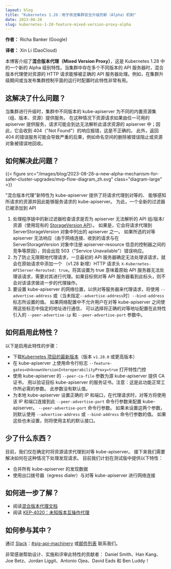 ```yaml
---
layout: blog
title: "Kubernetes 1.28：用于改进集群安全升级的新（Alpha）机制"
date: 2023-08-28
slug: kubernetes-1-28-feature-mixed-version-proxy-alpha
---
```


<!--
layout: blog
title: "Kubernetes 1.28: A New (alpha) Mechanism For Safer Cluster Upgrades"
date: 2023-08-28
slug: kubernetes-1-28-feature-mixed-version-proxy-alpha
-->

<!--
**Author:** Richa Banker (Google)
-->
**作者：** Richa Banker (Google)

**译者：** Xin Li (DaoCloud)

<!--
This blog describes the _mixed version proxy_, a new alpha feature in Kubernetes 1.28. The
mixed version proxy enables an HTTP request for a resource to be served by the correct API server
in cases where there are multiple API servers at varied versions in a cluster. For example,
this is useful during a cluster upgrade, or when you're rolling out the runtime configuration of
the cluster's control plane.
-->
本博客介绍了**混合版本代理（Mixed Version Proxy）**，这是 Kubernetes 1.28 中的一个新的
Alpha 级别特性。当集群中存在多个不同版本的 API 服务器时，混合版本代理使对资源的 HTTP 请求能够被正确的
API 服务器处理。例如，在集群升级期间或当发布集群控制平面的运行时配置时此特性非常有用。

<!--
## What problem does this solve?
When a cluster undergoes an upgrade, the kube-apiservers existing at different
versions in that scenario can serve different sets (groups, versions, resources)
of built-in resources. A resource request made in this scenario may be served by
any of the available apiservers, potentially resulting in the request ending up
at an apiserver that may not be aware of the requested resource; consequently it
being served a 404 not found error which is incorrect. Furthermore, incorrect serving
of the 404 errors can lead to serious consequences such as namespace deletion being
blocked incorrectly or objects being garbage collected mistakenly.
-->
## 这解决了什么问题？

当集群进行升级时，集群中不同版本的 kube-apiserver 为不同的内置资源集（组、版本、资源）提供服务。
在这种情况下资源请求如果由任一可用的 apiserver 提供服务，请求可能会到达无法解析此请求资源的
apiserver 中；因此，它会收到 404（"Not Found"）的响应报错，这是不正确的。
此外，返回 404 的错误服务可能会导致严重的后果，例如命名空间的删除被错误阻止或资源对象被错误地回收。

<!--
## How do we solve the problem?

{{< figure src="/images/blog/2023-08-28-a-new-alpha-mechanism-for-safer-cluster-upgrades/mvp-flow-diagram.svg" class="diagram-large" >}}
-->
## 如何解决此问题？

{{< figure src="/images/blog/2023-08-28-a-new-alpha-mechanism-for-safer-cluster-upgrades/mvp-flow-diagram_zh.svg" class="diagram-large" >}}

<!--
The new feature “Mixed Version Proxy” provides the kube-apiserver with the capability to proxy a request to a peer kube-apiserver which is aware of the requested resource and hence can serve the request. To do this, a new filter has been added to the handler chain in the API server's aggregation layer.
-->
"混合版本代理"新特性为 kube-apiserver 提供了将请求代理到对等的、
能够感知所请求的资源并因此能够服务请求的 kube-apiserver。
为此，一个全新的过滤器已被添加到 API

<!--
1. The new filter in the handler chain checks if the request is for a group/version/resource
   that the apiserver doesn't know about (using the existing
   [StorageVersion API](https://github.com/kubernetes/kubernetes/blob/release-1.28/pkg/apis/apiserverinternal/types.go#L25-L37)).
   If so, it proxies the request to one of the apiservers that is listed in the ServerStorageVersion object.
   If the identified peer apiserver fails to respond (due to reasons like network connectivity,
   race between the request being received and the controller registering the apiserver-resource info
   in ServerStorageVersion object), then error 503("Service Unavailable") is served.
2. To prevent indefinite proxying of the request, a (new for v1.28) HTTP header
   `X-Kubernetes-APIServer-Rerouted: true` is added to the original request once
   it is determined that the request cannot be served by the original API server.
   Setting that to true marks that the original API server couldn't handle the request
   and it should therefore be proxied. If a destination peer API server sees this header,
   it never proxies the request further.
3. To set the network location of a kube-apiserver that peers will use to proxy requests,
   the value passed in `--advertise-address` or (when `--advertise-address` is unspecified)
   the `--bind-address` flag is used. For users with network configurations that would not
   allow communication between peer kube-apiservers using the addresses specified in these flags,
   there is an option to pass in the correct peer address as `--peer-advertise-ip` and
   `--peer-advertise-port` flags that are introduced in this feature.
-->
1. 处理程序链中的新过滤器检查请求是否为 apiserver 无法解析的 API 组/版本/资源（使用现有的
   [StorageVersion API](https://github.com/kubernetes/kubernetes/blob/release-1.28/pkg/apis/apiserverinternal/types.go#L25-L37)）。
   如果是，它会将请求代理到 ServerStorageVersion 对象中列出的 apiserver 之一。
   如果所选的对等 apiserver 无法响应（由于网络连接、收到的请求与在 ServerStorageVersion
   对象中注册 apiserver-resource 信息的控制器之间的竞争等原因），则会出现 503（"Service Unavailable"）错误响应。
2. 为了防止无限期地代理请求，一旦最初的 API 服务器确定无法处理该请求，就会在原始请求中添加一个
  （v1.28 新增）HTTP 请求头 `X-Kubernetes-APIServer-Rerouted: true`。将其设置为 true 意味着原始
   API 服务器无法处理该请求，需要对其进行代理。如果目标侧对等 API 服务器看到此标头，则不会对该请求做进一步的代理操作。
3. 要设置 kube-apiserver 的网络位置，以供对等服务器来代理请求，将使用 `--advertise-address`
   或（当未指定`--advertise-address`时）`--bind-address` 标志所设置的值。
   如果网络配置中不允许用户在对等 kube-apiserver 之间使用这些标志中指定的地址进行通信，
   可以选择将正确的对等地址配置在此特性引入的 `--peer-advertise-ip` 和 `--peer-advertise-port`
   参数中。

<!--
## How do I enable this feature?
Following are the required steps to enable the feature:
-->
## 如何启用此特性？

以下是启用此特性的步骤：

<!--
* Download the [latest Kubernetes project](/releases/download/) (version `v1.28.0` or later)  
* Switch on the feature gate with the command line flag `--feature-gates=UnknownVersionInteroperabilityProxy=true`
  on the kube-apiservers
* Pass the CA bundle that will be used by source kube-apiserver to authenticate
  destination kube-apiserver's serving certs using the flag `--peer-ca-file`
  on the kube-apiservers. Note: this is a required flag for this feature to work.
  There is no default value enabled for this flag.
* Pass the correct ip and port of the local kube-apiserver that will be used by
  peers to connect to this kube-apiserver while proxying a request.
  Use the flags `--peer-advertise-ip` and `peer-advertise-port` to the kube-apiservers
  upon startup. If unset, the value passed to either `--advertise-address` or `--bind-address`
  is used. If those too, are unset, the host's default interface will be used.
-->
* 下载[Kubernetes 项目的最新版本](/zh-cn/releases/download/)（版本 `v1.28.0` 或更高版本）
* 在 kube-apiserver 上使用命令行标志 `--feature-gates=UnknownVersionInteroperabilityProxy=true`
  打开特性门控
* 使用 kube-apiserver 的 `--peer-ca-file` 参数为源 kube-apiserver 提供 CA 证书，
  用以验证目标 kube-apiserver 的服务证书。注意：这是此功能正常工作所必需的参数。
  此参数没有默认值。
* 为本地 kube-apiserver 设置正确的 IP 和端口，在代理请求时，对等方将使用该 IP 和端口连接到此
  `--peer-advertise-port` 命令行参数来配置 kube-apiserver。
  `--peer-advertise-port` 命令行参数。
  如果未设置这两个参数，则默认使用 `--advertise-address` 或 `--bind-address` 命令行参数的值。
  如果这些也未设置，则将使用主机的默认接口。

<!--
## What’s missing?
Currently we only proxy resource requests to a peer kube-apiserver when its determined to do so.
Next we need to address how to work discovery requests in such scenarios. Right now we are planning
to have the following capabilities for beta
-->
## 少了什么东西？

目前，我们仅在确定时将资源请求代理到对等 kube-apiserver。
接下来我们需要解决如何在这种情况下处理发现请求。
目前我们计划在测试版中提供以下特性：

<!--
* Merged discovery across all kube-apiservers
* Use an egress dialer for network connections made to peer kube-apiservers
-->
* 合并所有 kube-apiserver 的发现数据
* 使用出口拨号器（egress dialer）与对等 kube-apiserver 进行网络连接

<!--
## How can I learn more?

- Read the [Mixed Version Proxy documentation](/docs/concepts/architecture/mixed-version-proxy)
- Read [KEP-4020: Unknown Version Interoperability Proxy](https://github.com/kubernetes/enhancements/tree/master/keps/sig-api-machinery/4020-unknown-version-interoperability-proxy)
-->
## 如何进一步了解？

- 阅读[混合版本代理文档](/zh-cn/docs/concepts/architecture/mixed-version-proxy)
- 阅读 [KEP-4020：未知版本互操作代理](https://github.com/kubernetes/enhancements/tree/master/keps/sig-api-machinery/4020-unknown-version-interoperability-proxy)

<!--
## How can I get involved?
Reach us on [Slack](https://slack.k8s.io/): [#sig-api-machinery](https://kubernetes.slack.com/messages/sig-api-machinery), or through the [mailing list](https://groups.google.com/forum/#!forum/kubernetes-sig-api-machinery). 

Huge thanks to the contributors that have helped in the design, implementation, and review of this feature: Daniel Smith, Han Kang, Joe Betz, Jordan Liggit, Antonio Ojea, David Eads and Ben Luddy!
-->
## 如何参与其中？

通过 [Slack](https://slack.k8s.io/)：[#sig-api-machinery](https://kubernetes.slack.com/messages/sig-api-machinery)
或[邮件列表](https://groups.google.com/forum/#!forum/kubernetes-sig-api-machinery)
联系我们。

非常感谢帮助设计、实施和评审此特性的贡献者：
Daniel Smith、Han Kang、Joe Betz、Jordan Liggit、Antonio Ojea、David Eads 和 Ben Luddy！
